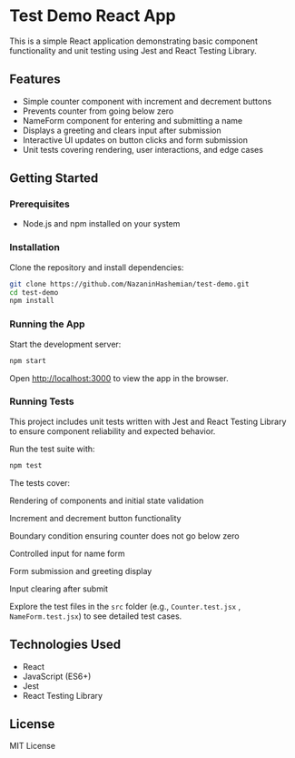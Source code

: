 # Test Demo React App

This is a simple React application demonstrating basic component functionality and unit testing using Jest and React Testing Library.

## Features

- Simple counter component with increment and decrement buttons  
- Prevents counter from going below zero  
- NameForm component for entering and submitting a name  
- Displays a greeting and clears input after submission  
- Interactive UI updates on button clicks and form submission  
- Unit tests covering rendering, user interactions, and edge cases  


## Getting Started

### Prerequisites

- Node.js and npm installed on your system  

### Installation

Clone the repository and install dependencies:

```bash
git clone https://github.com/NazaninHashemian/test-demo.git
cd test-demo
npm install
```

### Running the App

Start the development server:

```bash
npm start
```

Open [http://localhost:3000](http://localhost:3000) to view the app in the browser.

### Running Tests

This project includes unit tests written with Jest and React Testing Library to ensure component reliability and expected behavior.

Run the test suite with:

```bash
npm test
```

The tests cover:

Rendering of components and initial state validation

Increment and decrement button functionality

Boundary condition ensuring counter does not go below zero

Controlled input for name form

Form submission and greeting display

Input clearing after submit


Explore the test files in the `src` folder (e.g., `Counter.test.jsx` , `NameForm.test.jsx`) to see detailed test cases.

## Technologies Used

- React  
- JavaScript (ES6+)  
- Jest  
- React Testing Library  

## License

MIT License
